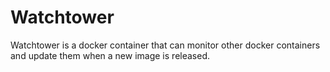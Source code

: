 # Watchtower

Watchtower is a docker container that can monitor other docker containers and update them when a new image is released.


